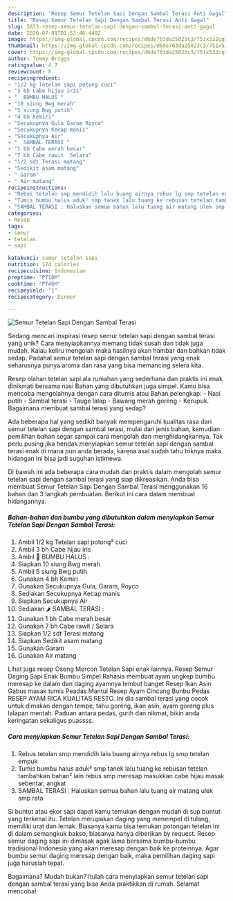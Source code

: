```yaml
---
description: "Resep Semur Tetelan Sapi Dengan Sambal Terasi Anti Gagal"
title: "Resep Semur Tetelan Sapi Dengan Sambal Terasi Anti Gagal"
slug: 5873-resep-semur-tetelan-sapi-dengan-sambal-terasi-anti-gagal
date: 2020-07-01T01:53:46.449Z
image: https://img-global.cpcdn.com/recipes/d6de703da25023c3/751x532cq70/semur-tetelan-sapi-dengan-sambal-terasi-foto-resep-utama.jpg
thumbnail: https://img-global.cpcdn.com/recipes/d6de703da25023c3/751x532cq70/semur-tetelan-sapi-dengan-sambal-terasi-foto-resep-utama.jpg
cover: https://img-global.cpcdn.com/recipes/d6de703da25023c3/751x532cq70/semur-tetelan-sapi-dengan-sambal-terasi-foto-resep-utama.jpg
author: Tommy Briggs
ratingvalue: 4.7
reviewcount: 8
recipeingredient:
- "1/2 kg Tetelan sapi potong cuci"
- "3 bh Cabe hijau iris"
- "  BUMBU HALUS "
- "10 siung Bwg merah"
- "5 siung Bwg putih"
- "4 bh Kemiri"
- "Secukupnya Gula Garam Royco"
- "Secukupnya Kecap manis"
- "Secukupnya Air"
- "  SAMBAL TERASI "
- "1 bh Cabe merah besar"
- "7 bh Cabe rawit  Selara"
- "1/2 sdt Terasi matang"
- "Sedikit asam matang"
- " Garam"
- " Air matang"
recipeinstructions:
- "Rebus tetelan smp mendidih lalu buang airnya rebus lg smp tetelan empuk"
- "Tumis bumbu halus aduk² smp tanek lalu tuang ke rebusan tetelan tambahkan bahan² lain rebus smp meresap masukkan cabe hijau masak sebentar, angkat"
- "SAMBAL TERASI : Haluskan semua bahan lalu tuang air matang ulek smp rata"
categories:
- Resep
tags:
- semur
- tetelan
- sapi

katakunci: semur tetelan sapi 
nutrition: 174 calories
recipecuisine: Indonesian
preptime: "PT10M"
cooktime: "PT46M"
recipeyield: "1"
recipecategory: Dinner

---
```



![Semur Tetelan Sapi Dengan Sambal Terasi](https://img-global.cpcdn.com/recipes/d6de703da25023c3/751x532cq70/semur-tetelan-sapi-dengan-sambal-terasi-foto-resep-utama.jpg)

Sedang mencari inspirasi resep semur tetelan sapi dengan sambal terasi yang unik? Cara menyiapkannya memang tidak susah dan tidak juga mudah. Kalau keliru mengolah maka hasilnya akan hambar dan bahkan tidak sedap. Padahal semur tetelan sapi dengan sambal terasi yang enak seharusnya punya aroma dan rasa yang bisa memancing selera kita.

Resep olahan tetelan sapi ala rumahan yang sederhana dan praktis ini enak dinikmati bersama nasi Bahan yang dibutuhkan juga simpel. Kamu bisa mencoba mengolahnya dengan cara ditumis atau Bahan pelengkap: - Nasi putih - Sambal terasi - Tauge lalap - Bawang merah goreng - Kerupuk. Bagaimana membuat sambal terasi yang sedap?

Ada beberapa hal yang sedikit banyak mempengaruhi kualitas rasa dari semur tetelan sapi dengan sambal terasi, mulai dari jenis bahan, kemudian pemilihan bahan segar sampai cara mengolah dan menghidangkannya. Tak perlu pusing jika hendak menyiapkan semur tetelan sapi dengan sambal terasi enak di mana pun anda berada, karena asal sudah tahu triknya maka hidangan ini bisa jadi suguhan istimewa.


Di bawah ini ada beberapa cara mudah dan praktis dalam mengolah semur tetelan sapi dengan sambal terasi yang siap dikreasikan. Anda bisa membuat Semur Tetelan Sapi Dengan Sambal Terasi menggunakan 16 bahan dan 3 langkah pembuatan. Berikut ini cara dalam membuat hidangannya.

<!--inarticleads1-->

##### Bahan-bahan dan bumbu yang dibutuhkan dalam menyiapkan Semur Tetelan Sapi Dengan Sambal Terasi:

1. Ambil 1/2 kg Tetelan sapi potong² cuci
1. Ambil 3 bh Cabe hijau iris
1. Ambil  🐄 BUMBU HALUS :
1. Siapkan 10 siung Bwg merah
1. Ambil 5 siung Bwg putih
1. Gunakan 4 bh Kemiri
1. Gunakan Secukupnya Gula, Garam, Royco
1. Sediakan Secukupnya Kecap manis
1. Siapkan Secukupnya Air
1. Sediakan  🌶️ SAMBAL TERASI :
1. Gunakan 1 bh Cabe merah besar
1. Gunakan 7 bh Cabe rawit / Selara
1. Siapkan 1/2 sdt Terasi matang
1. Siapkan Sedikit asam matang
1. Gunakan  Garam
1. Gunakan  Air matang


Lihat juga resep Oseng Mercon Tetelan Sapi enak lainnya. Resep Semur Daging Sapi Enak Bumbu Simpel Rahasia membuat ayam ungkep bumbu meresap ke dalam dan daging ayamnya lembut banget Resep Ikan Asin Gabus masak tumis Peadas Mantul Resep Ayam Cincang Bunbu Pedas RESEP AYAM RICA KUALITAS RESTO. Ini dia sambal terasi yang cocok untuk dimakan dengan tempe, tahu goreng, ikan asin, ayam goreng plus lalapan mentah. Paduan antara pedas, gurih dan nikmat, bikin anda keringatan sekaligus puassss. 

<!--inarticleads2-->

##### Cara menyiapkan Semur Tetelan Sapi Dengan Sambal Terasi:

1. Rebus tetelan smp mendidih lalu buang airnya rebus lg smp tetelan empuk
1. Tumis bumbu halus aduk² smp tanek lalu tuang ke rebusan tetelan tambahkan bahan² lain rebus smp meresap masukkan cabe hijau masak sebentar, angkat
1. SAMBAL TERASI : Haluskan semua bahan lalu tuang air matang ulek smp rata


Si buntut atau ekor sapi dapat kamu temukan dengan mudah di sup buntut yang terkenal itu. Tetelan merupakan daging yang menempel di tulang, memiliki urat dan lemak. Biasanya kamu bisa temukan potongan tetelan ini di dalam semangkuk bakso, biasanya hanya diberikan by request. Resep semur daging sapi ini dimasak agak lama bersama bumbu-bumbu tradisional Indonesia yang akan meresap dengan baik ke proteinnya. Agar bumbu semur daging meresap dengan baik, maka pemilihan daging sapi juga haruslah tepat. 

Bagaimana? Mudah bukan? Itulah cara menyiapkan semur tetelan sapi dengan sambal terasi yang bisa Anda praktikkan di rumah. Selamat mencoba!
